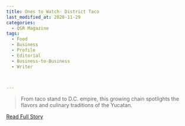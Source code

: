 ```yaml
---
title: Ones to Watch- District Taco
last_modified_at: 2020-11-29
categories:
  - QSR Magazine
tags:
  - Food
  - Business
  - Profile
  - Editorial 
  - Business-to-Business
  - Writer



---
```


> From taco stand to D.C. empire, this growing chain spotlights the flavors and culinary traditions of the Yucatan. 

<a href="http://www.ourdigitalmags.com/publication/?i=589939&ver=html5&p=33" target="_blank">Read Full Story</a>
